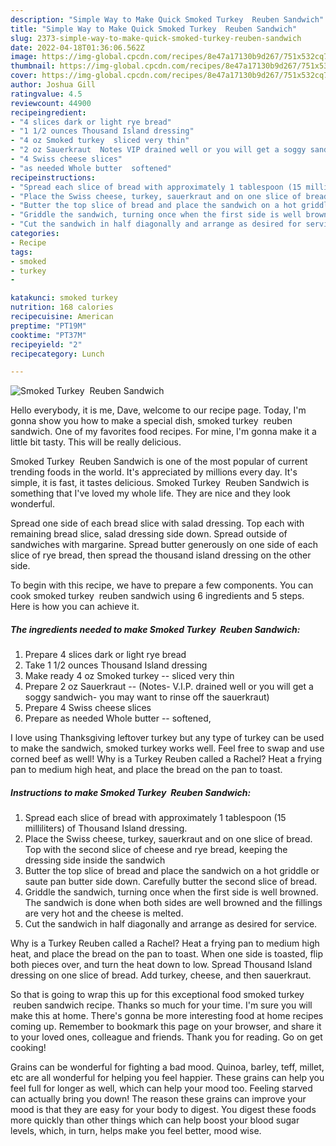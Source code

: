 ```yaml
---
description: "Simple Way to Make Quick Smoked Turkey  Reuben Sandwich"
title: "Simple Way to Make Quick Smoked Turkey  Reuben Sandwich"
slug: 2373-simple-way-to-make-quick-smoked-turkey-reuben-sandwich
date: 2022-04-18T01:36:06.562Z
image: https://img-global.cpcdn.com/recipes/8e47a17130b9d267/751x532cq70/smoked-turkey-reuben-sandwich-recipe-main-photo.jpg
thumbnail: https://img-global.cpcdn.com/recipes/8e47a17130b9d267/751x532cq70/smoked-turkey-reuben-sandwich-recipe-main-photo.jpg
cover: https://img-global.cpcdn.com/recipes/8e47a17130b9d267/751x532cq70/smoked-turkey-reuben-sandwich-recipe-main-photo.jpg
author: Joshua Gill
ratingvalue: 4.5
reviewcount: 44900
recipeingredient:
- "4 slices dark or light rye bread"
- "1 1/2 ounces Thousand Island dressing"
- "4 oz Smoked turkey  sliced very thin"
- "2 oz Sauerkraut  Notes VIP drained well or you will get a soggy sandwich you may want to rinse off the sauerkraut"
- "4 Swiss cheese slices"
- "as needed Whole butter  softened"
recipeinstructions:
- "Spread each slice of bread with approximately 1 tablespoon (15 milliliters) of Thousand Island dressing."
- "Place the Swiss cheese, turkey, sauerkraut and on one slice of bread. Top with the second slice of cheese and rye bread, keeping the dressing side inside the sandwich"
- "Butter the top slice of bread and place the sandwich on a hot griddle or saute pan butter side down. Carefully butter the second slice of bread."
- "Griddle the sandwich, turning once when the first side is well browned. The sandwich is done when both sides are well browned and the fillings are very hot and the cheese is melted."
- "Cut the sandwich in half diagonally and arrange as desired for service."
categories:
- Recipe
tags:
- smoked
- turkey
- 

katakunci: smoked turkey  
nutrition: 168 calories
recipecuisine: American
preptime: "PT19M"
cooktime: "PT37M"
recipeyield: "2"
recipecategory: Lunch

---
```



![Smoked Turkey  Reuben Sandwich](https://img-global.cpcdn.com/recipes/8e47a17130b9d267/751x532cq70/smoked-turkey-reuben-sandwich-recipe-main-photo.jpg)

Hello everybody, it is me, Dave, welcome to our recipe page. Today, I'm gonna show you how to make a special dish, smoked turkey  reuben sandwich. One of my favorites food recipes. For mine, I'm gonna make it a little bit tasty. This will be really delicious.

Smoked Turkey  Reuben Sandwich is one of the most popular of current trending foods in the world. It's appreciated by millions every day. It's simple, it is fast, it tastes delicious. Smoked Turkey  Reuben Sandwich is something that I've loved my whole life. They are nice and they look wonderful.

Spread one side of each bread slice with salad dressing. Top each with remaining bread slice, salad dressing side down. Spread outside of sandwiches with margarine. Spread butter generously on one side of each slice of rye bread, then spread the thousand island dressing on the other side.


To begin with this recipe, we have to prepare a few components. You can cook smoked turkey  reuben sandwich using 6 ingredients and 5 steps. Here is how you can achieve it.

<!--inarticleads1-->

##### The ingredients needed to make Smoked Turkey  Reuben Sandwich:

1. Prepare 4 slices dark or light rye bread
1. Take 1 1/2 ounces Thousand Island dressing
1. Make ready 4 oz Smoked turkey -- sliced very thin
1. Prepare 2 oz Sauerkraut -- (Notes- V.I.P. drained well or you will get a soggy sandwich- you may want to rinse off the sauerkraut)
1. Prepare 4 Swiss cheese slices
1. Prepare as needed Whole butter -- softened,


I love using Thanksgiving leftover turkey but any type of turkey can be used to make the sandwich, smoked turkey works well. Feel free to swap and use corned beef as well! Why is a Turkey Reuben called a Rachel? Heat a frying pan to medium high heat, and place the bread on the pan to toast. 

<!--inarticleads2-->

##### Instructions to make Smoked Turkey  Reuben Sandwich:

1. Spread each slice of bread with approximately 1 tablespoon (15 milliliters) of Thousand Island dressing.
1. Place the Swiss cheese, turkey, sauerkraut and on one slice of bread. Top with the second slice of cheese and rye bread, keeping the dressing side inside the sandwich
1. Butter the top slice of bread and place the sandwich on a hot griddle or saute pan butter side down. Carefully butter the second slice of bread.
1. Griddle the sandwich, turning once when the first side is well browned. The sandwich is done when both sides are well browned and the fillings are very hot and the cheese is melted.
1. Cut the sandwich in half diagonally and arrange as desired for service.


Why is a Turkey Reuben called a Rachel? Heat a frying pan to medium high heat, and place the bread on the pan to toast. When one side is toasted, flip both pieces over, and turn the heat down to low. Spread Thousand Island dressing on one slice of bread. Add turkey, cheese, and then sauerkraut. 

So that is going to wrap this up for this exceptional food smoked turkey  reuben sandwich recipe. Thanks so much for your time. I'm sure you will make this at home. There's gonna be more interesting food at home recipes coming up. Remember to bookmark this page on your browser, and share it to your loved ones, colleague and friends. Thank you for reading. Go on get cooking!

Grains can be wonderful for fighting a bad mood. Quinoa, barley, teff, millet, etc are all wonderful for helping you feel happier. These grains can help you feel full for longer as well, which can help your mood too. Feeling starved can actually bring you down! The reason these grains can improve your mood is that they are easy for your body to digest. You digest these foods more quickly than other things which can help boost your blood sugar levels, which, in turn, helps make you feel better, mood wise.
